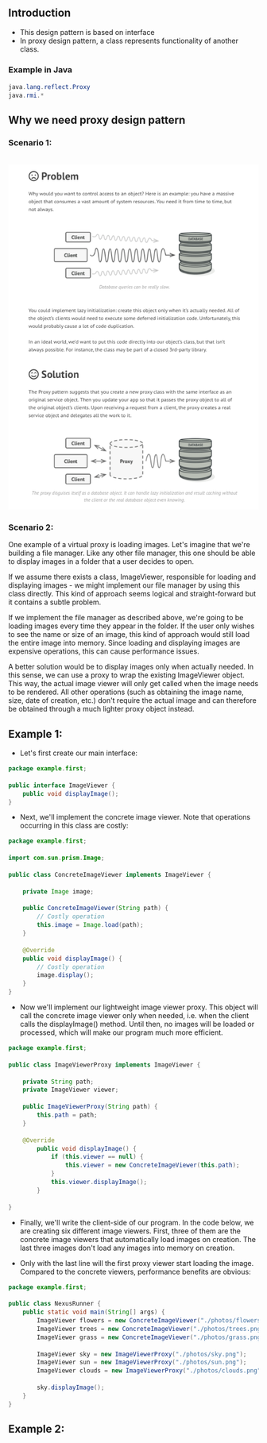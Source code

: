 ## Introduction ##
- This design pattern is based on interface
- In proxy design pattern, a class represents functionality of another class.

### Example in Java ##
```java
java.lang.reflect.Proxy
java.rmi.*

```

## Why we need proxy design pattern ##
### Scenario 1: ###
<br/>
<img src="Proxy1.png"/>

### Scenario 2: ###
One example of a virtual proxy is loading images. Let's imagine that we're building a file manager. 
Like any other file manager, this one should be able to display images in a folder that a user decides to open.

If we assume there exists a class, ImageViewer, responsible for loading and displaying images - we might implement our file manager by using this class directly.
 This kind of approach seems logical and straight-forward but it contains a subtle problem.

If we implement the file manager as described above, we're going to be loading images every time they appear in the folder. 
If the user only wishes to see the name or size of an image, this kind of approach would still load the entire image into memory.
 Since loading and displaying images are expensive operations, this can cause performance issues.

A better solution would be to display images only when actually needed. 
In this sense, we can use a proxy to wrap the existing ImageViewer object. 
This way, the actual image viewer will only get called when the image needs to be rendered.
 All other operations (such as obtaining the image name, size, date of creation, etc.) don't require the actual image and can therefore be obtained through a much lighter proxy object instead.


## Example 1: ## 
- Let's first create our main interface:
```java
package example.first;

public interface ImageViewer {
    public void displayImage();
}

```
- Next, we'll implement the concrete image viewer. Note that operations occurring in this class are costly:

```java
package example.first;

import com.sun.prism.Image;

public class ConcreteImageViewer implements ImageViewer {

    private Image image;

    public ConcreteImageViewer(String path) {
        // Costly operation
        this.image = Image.load(path);
    }

    @Override
    public void displayImage() {
        // Costly operation
        image.display();
    }
}

```

- Now we'll implement our lightweight image viewer proxy. This object will call the concrete image viewer only when needed, i.e. when the client calls the displayImage() method. Until then, no images will be loaded or processed, which will make our program much more efficient.

```java
package example.first;

public class ImageViewerProxy implements ImageViewer {

    private String path;
    private ImageViewer viewer;

    public ImageViewerProxy(String path) {
        this.path = path;
    }

    @Override
        public void displayImage() {
            if (this.viewer == null) {
                this.viewer = new ConcreteImageViewer(this.path);
            }
            this.viewer.displayImage();
        }

}
```
- Finally, we'll write the client-side of our program. In the code below, we are creating six different image viewers. 
First, three of them are the concrete image viewers that automatically load images on creation. 
The last three images don't load any images into memory on creation.
  
- Only with the last line will the first proxy viewer start loading the image. 
Compared to the concrete viewers, performance benefits are obvious:

```java
package example.first;

public class NexusRunner {
    public static void main(String[] args) {
        ImageViewer flowers = new ConcreteImageViewer("./photos/flowers.png");
        ImageViewer trees = new ConcreteImageViewer("./photos/trees.png");
        ImageViewer grass = new ConcreteImageViewer("./photos/grass.png");

        ImageViewer sky = new ImageViewerProxy("./photos/sky.png");
        ImageViewer sun = new ImageViewerProxy("./photos/sun.png");
        ImageViewer clouds = new ImageViewerProxy("./photos/clouds.png");

        sky.displayImage();
    }
}

```

## Example 2: ##